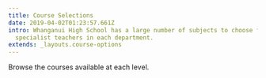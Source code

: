 ```yaml
---
title: Course Selections
date: 2019-04-02T01:23:57.661Z
intro: Whanganui High School has a large number of subjects to choose from with
  specialist teachers in each department.
extends: _layouts.course-options
---
```

Browse the courses available at each level. 
